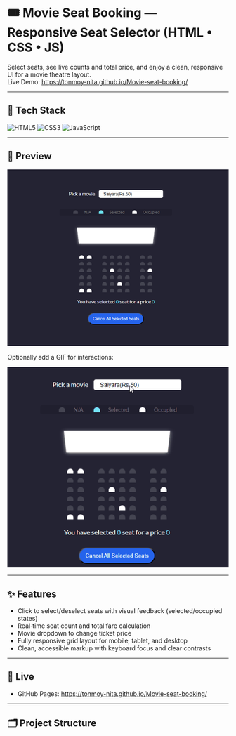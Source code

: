 # 🎟️ Movie Seat Booking — Responsive Seat Selector (HTML • CSS • JS)

Select seats, see live counts and total price, and enjoy a clean, responsive UI for a movie theatre layout.  
Live Demo: https://tonmoy-nita.github.io/Movie-seat-booking/

---

## 🧪 Tech Stack

![HTML5](https://img.shields.io/badge/HTML5-E34F26?logo=html5&logoColor=ffffff&style=for-the-badge)
![CSS3](https://img.shields.io/badge/CSS3-1572B6?logo=css3&logoColor=ffffff&style=for-the-badge)
![JavaScript](https://img.shields.io/badge/JavaScript-F7DF1E?logo=javascript&logoColor=000000&style=for-the-badge)

---

## 📸 Preview

<p align="center">
  <img src="./assets/screenshot.png" alt="Movie Seat Booking screenshot" width="800">
</p>

Optionally add a GIF for interactions:

<p align="center">
  <img src="./assets/demo.gif" alt="Seat selection demo" width="800">
</p>

---

## ✨ Features

- Click to select/deselect seats with visual feedback (selected/occupied states)
- Real‑time seat count and total fare calculation
- Movie dropdown to change ticket price
- Fully responsive grid layout for mobile, tablet, and desktop
- Clean, accessible markup with keyboard focus and clear contrasts

---

## 🚀 Live

- GitHub Pages: https://tonmoy-nita.github.io/Movie-seat-booking/

---

## 🗂️ Project Structure
